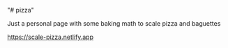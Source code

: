 "# pizza"

Just a personal page with some baking math to scale pizza and baguettes

https://scale-pizza.netlify.app